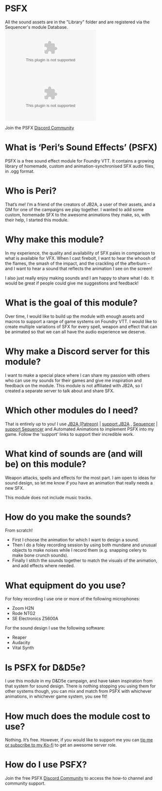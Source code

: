 # PSFX
All the sound assets are in the "Library" folder and are registered via the Sequencer's module Database.
![GitHub Downloads (specific asset, latest release)](https://img.shields.io/github/downloads/JimHPerry/psfx/latest/psfx.zip)
![GitHub Downloads (specific asset, all releases)](https://img.shields.io/github/downloads/JimHPerry/psfx/psfx.zip)

Join the PSFX [Discord Community](https://discord.gg/p5MBHt4Hkv) 

# What is ‘Peri’s Sound Effects’ (PSFX)

PSFX is a free sound effect module for Foundry VTT. It contains a growing library of homemade, custom and animation-synchronised SFX audio files, in .ogg format.

# Who is Peri?

That’s me! I’m a friend of the creators of JB2A, a user of their assets, and a GM for one of the campaigns we play together. I wanted to add some custom, homemade SFX to the awesome animations they make, so, with their help, I started this module.

# Why make this module?

In my experience, the quality and availability of SFX pales in comparison to what is available for VFX. When I cast firebolt, I want to hear the whoosh of the flames, the smash of the impact, and the crackling of the afterburn – and I want to hear a sound that reflects the animation I see on the screen!

I also just really enjoy making sounds and I am happy to share what I do. It would be great if people could give me suggestions and feedback! 

# What is the goal of this module?

Over time, I would like to build up the module with enough assets and macros to support a range of game systems on Foundry VTT. I would like to create multiple variations of SFX for every spell, weapon and effect that can be animated so that we can all have the audio experience we deserve.

# Why make a Discord server for this module?

I want to make a special place where I can share my passion with others who can use my sounds for their games and give me inspiration and feedback on the module.  This module is not affiliated with JB2A, so I created a separate server to talk about and share SFX.

# Which other modules do I need?

That is entirely up to you! I use [JB2A (Patreon)](https://jb2a.com/) | [support JB2A](https://www.patreon.com/posts/56246490) , [Sequencer](https://fantasycomputer.works/FoundryVTT-Sequencer/#/) | [support Sequencer](https://ko-fi.com/fantasycomputerworks)  and Automated Animations to implement PSFX into my game. Follow the 'support' links to support their incredible work.

# What kind of sounds are (and will be) on this module?

Weapon attacks, spells and effects for the most part. I am open to ideas for sound design, so let me know if you have an animation that really needs a new SFX.

This module does not include music tracks.

# How do you make the sounds?

From scratch!

- First I choose the animation for which I want to design a sound.
- Then I do a foley recording session by using both mundane and unusual objects to make noises while I record them (e.g. snapping celery to make bone crunch sounds).
- Finally I stitch the sounds together to match the visuals of the animation, and add effects where needed.

# What equipment do you use?

For foley recording I use one or more of the following microphones:
- Zoom H2N
- Rode NTG2
- SE Electronics Z5600A

For the sound design I use the following software:
- Reaper
- Audacity
- Vital Synth

# Is PSFX for D&D5e?

I use this module in my D&D5e campaign, and have taken inspiration from that system for sound design. There is nothing stopping you using them for other systems though, you can mix and match from PSFX with whichever animations, in whichever game system, you see fit!

# How much does the module cost to use?

Nothing. It’s free. However, if you would like to support me you can [tip me or subscribe to my Ko-fi](https://ko-fi.com/perisfx) to get an awesome server role.

# How do I use PSFX?

Join the free PSFX [Discord Community](https://discord.gg/p5MBHt4Hkv) to access the how-to channel and community support.